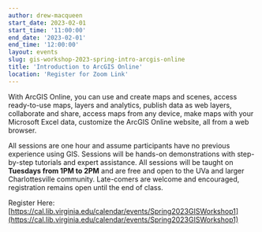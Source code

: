 ```yaml
---
author: drew-macqueen
start_date: 2023-02-01
start_time: '11:00:00'
end_date: '2023-02-01'
end_time: '12:00:00'
layout: events
slug: gis-workshop-2023-spring-intro-arcgis-online
title: 'Introduction to ArcGIS Online'
location: 'Register for Zoom Link'
---
```


With ArcGIS Online, you can use and create maps and scenes, access ready-to-use maps, layers and analytics, publish data as web layers, collaborate and share, access maps from any device, make maps with your Microsoft Excel data, customize the ArcGIS Online website, all from a web browser.

All sessions are one hour and assume participants have no previous experience using GIS.  Sessions will be hands-on demonstrations with step-by-step tutorials and expert assistance.  All sessions will be taught on **Tuesdays from 1PM to 2PM** and are free and open to the UVa and larger Charlottesville community. Late-comers are welcome and encouraged, registration remains open until the end of class.

Register Here: [https://cal.lib.virginia.edu/calendar/events/Spring2023GISWorkshop1](https://cal.lib.virginia.edu/calendar/events/Spring2023GISWorkshop1)